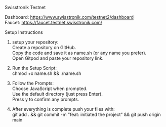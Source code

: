 Swisstronik Testnet
 
Dashboard: https://www.swisstronik.com/testnet2/dashboard                      
Faucet: https://faucet.testnet.swisstronik.com/    

Setup Instructions

1. setup your repository:      
  Create a repository on GitHub.              
  Copy the code and save it as name.sh (or any name you prefer).          
  Open Gitpod and paste your repository link.         

2. Run the Setup Script:           
  chmod +x name.sh && ./name.sh

3. Follow the Prompts:                 
  Choose JavaScript when prompted.              
  Use the default directory (just press Enter).            
  Press y to confirm any prompts.         

3. After everything is complete push your files with:       
  git add . && git commit -m "feat: initiated the project" && git push origin main        
